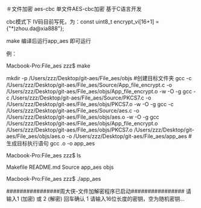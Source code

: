 ＃文件加密 aes-cbc
单文件AES-cbc加密   基于C语言开发

cbc模式下  IV码目前写死，为：const uint8_t encrypt_vi[16+1] = {"*)zhou.da@xia888"};


make 编译后运行app_aes 即可运行


例：

Macbook-Pro:File_aes zzz$ make

mkdir -p /Users/zzz/Desktop/git-aes/File_aes/objs  #创建目标文件夹
gcc -c /Users/zzz/Desktop/git-aes/File_aes/Source/App_file_encrypt.c -o /Users/zzz/Desktop/git-aes/File_aes/objs/App_file_encrypt.o -w -O -g 
gcc -c /Users/zzz/Desktop/git-aes/File_aes/Source/PKCS7.c -o /Users/zzz/Desktop/git-aes/File_aes/objs/PKCS7.o -w -O -g 
gcc -c /Users/zzz/Desktop/git-aes/File_aes/Source/aes.c -o /Users/zzz/Desktop/git-aes/File_aes/objs/aes.o -w -O -g 
gcc   /Users/zzz/Desktop/git-aes/File_aes/objs/App_file_encrypt.o  /Users/zzz/Desktop/git-aes/File_aes/objs/PKCS7.o  /Users/zzz/Desktop/git-aes/File_aes/objs/aes.o   -o /Users/zzz/Desktop/git-aes/File_aes/app_aes  # 生成目标执行语句  gcc .o -o app_aes

Macbook-Pro:File_aes zzz$ ls

Makefile	README.md	Source		app_aes		objs

Macbook-Pro:File_aes zzz$ ./app_aes 

################周大侠-文件加解密程序已启动################
请输入1 (加密) 或 2 (解密)  回车确认 
1
请输入16位长度的密钥，空为随机密钥...

